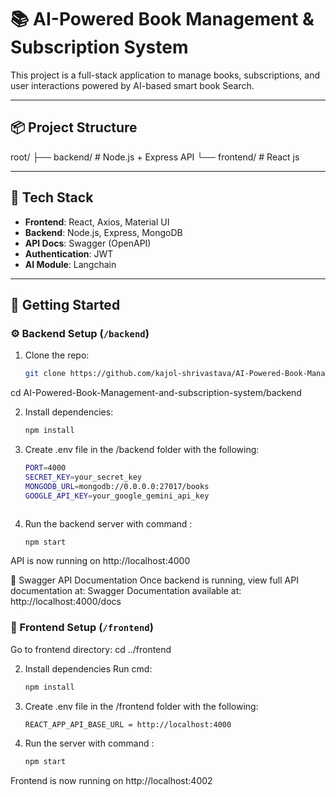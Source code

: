 # 📚 AI-Powered Book Management & Subscription System

This project is a full-stack application to manage books, subscriptions, and user interactions powered by AI-based smart book Search.

---

## 📦 Project Structure


root/
├── backend/ # Node.js + Express API
└── frontend/ # React js



---

## 🧰 Tech Stack

- **Frontend**: React, Axios, Material UI
- **Backend**: Node.js, Express, MongoDB
- **API Docs**: Swagger (OpenAPI)
- **Authentication**: JWT
- **AI Module**: Langchain

---

## 🚀 Getting Started

### ⚙️ Backend Setup (`/backend`)

1. Clone the repo:
   ```bash
   git clone https://github.com/kajol-shrivastava/AI-Powered-Book-Management-and-subscription-system.git

cd AI-Powered-Book-Management-and-subscription-system/backend

2. Install dependencies:

    ```bash 
    npm install

3. Create .env file in the /backend folder with the following:

    ```bash
    PORT=4000
    SECRET_KEY=your_secret_key
    MONGODB_URL=mongodb://0.0.0.0:27017/books
    GOOGLE_API_KEY=your_google_gemini_api_key



4. Run the backend server with command :

   ```bash
   npm start


API is now running on http://localhost:4000

📌 Swagger API Documentation
Once backend is running, view full API documentation at:
Swagger Documentation available at: http://localhost:4000/docs


### 🎨 Frontend Setup (`/frontend`)

Go to frontend directory: cd ../frontend


2. Install dependencies Run cmd:

    ```bash
    npm install

3. Create .env file in the /frontend folder with the following:

    ```bash
    REACT_APP_API_BASE_URL = http://localhost:4000 


4. Run the server with command :  

    ```bash 
    npm start


Frontend is now running on http://localhost:4002




